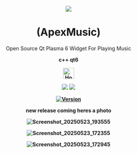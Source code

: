 
<p align="center">
  <img src="https://i.postimg.cc/JhMRf2RZ/claudemods-03-17-2025.gif">
</p>





<h1 align="center">(ApexMusic)</h1>




<div align="center">
Open Source Qt Plasma 6 Widget For Playing Music




<strong>c++ qt6 <strong>


<div align="center">
  <a href="https://www.deepseek.com/" target="_blank">
    <img alt="Homepage" src="https://i.postimg.cc/Hs2vbbZ8/Deep-Seek-Homepage.png" style="height: 30px; width: auto;">
  </a>


  <a href="https://archlinux.org/" target="_blank"><img src="https://img.shields.io/badge/OS-Arch-0000FF?style=for-the-badge&logo=linux" /></a>
<a href="https://cachyos.org/" target="_blank"><img src="https://img.shields.io/badge/DISTRO-CachyOS-00FFFF?style=for-the-badge&logo=CachyOS" /></a>


[![Version](https://img.shields.io/github/v/release/claudemods/ApexMusic?color=FFD700&label=Latest%20Release&style=for-the-badge)](https://github.com/claudemods/ApexMusic/releases/tag/v1.0)

new release coming heres a photo 

![Screenshot_20250523_193555](https://github.com/user-attachments/assets/f8be6383-3d08-4763-a755-54cdb79807c6)






![Screenshot_20250523_172355](https://github.com/user-attachments/assets/557f0acd-fb7b-4057-9302-9d80d174c4dd)

![Screenshot_20250523_172945](https://github.com/user-attachments/assets/96c70c5c-fad5-4261-9251-ecd563a08c08)



